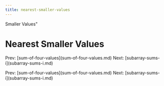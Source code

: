 ```yaml
---
title: nearest-smaller-values
---
```


Smaller Values\"

# Nearest Smaller Values

Prev:
\[sum-of-four-values](sum-of-four-values.md)
Next: \[subarray-sums-i](subarray-sums-i.md)

Prev:
\[sum-of-four-values](sum-of-four-values.md)
Next: \[subarray-sums-i](subarray-sums-i.md)
